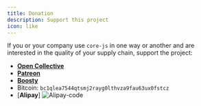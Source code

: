 ```yaml
---
title: Donation
description: Support this project
icon: like
---
```


If you or your company use `core-js` in one way or another and are interested in the quality of your supply chain, support the project:

- [**Open Collective**](https://opencollective.com/core-js)
- [**Patreon**](https://patreon.com/zloirock)
- [**Boosty**](https://boosty.to/zloirock)
- Bitcoin:
  `bc1qlea7544qtsmj2rayg0lthvza9fau63ux0fstcz`
- [**Alipay**]
  ![Alipay-code](https://user-images.githubusercontent.com/2213682/219464783-c17ad329-17ce-4795-82a7-f609493345ed.png)

